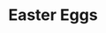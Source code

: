 ---
title: Easter Eggs
id: 010
price: 350
tags:
  - April
  - Easter
  - Grocery
start_date: 2019-04-01 00:00:00
stop_date: 2019-04-21 00:00:00
youtube_video_id:
---